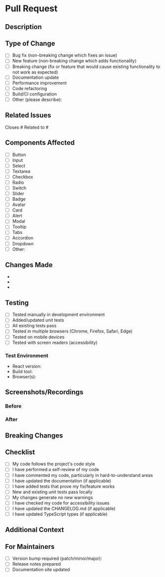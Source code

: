 # Pull Request

## Description
<!-- Provide a brief description of your changes -->

## Type of Change
<!-- Mark the relevant option with an "x" -->

- [ ] Bug fix (non-breaking change which fixes an issue)
- [ ] New feature (non-breaking change which adds functionality)
- [ ] Breaking change (fix or feature that would cause existing functionality to not work as expected)
- [ ] Documentation update
- [ ] Performance improvement
- [ ] Code refactoring
- [ ] Build/CI configuration
- [ ] Other (please describe):

## Related Issues
<!-- Link to related issues using #issue_number -->

Closes #
Related to #

## Components Affected
<!-- List the components modified by this PR -->

- [ ] Button
- [ ] Input
- [ ] Select
- [ ] Textarea
- [ ] Checkbox
- [ ] Radio
- [ ] Switch
- [ ] Slider
- [ ] Badge
- [ ] Avatar
- [ ] Card
- [ ] Alert
- [ ] Modal
- [ ] Tooltip
- [ ] Tabs
- [ ] Accordion
- [ ] Dropdown
- [ ] Other:

## Changes Made
<!-- Provide a detailed list of changes -->

-
-
-

## Testing
<!-- Describe the testing you've done -->

- [ ] Tested manually in development environment
- [ ] Added/updated unit tests
- [ ] All existing tests pass
- [ ] Tested in multiple browsers (Chrome, Firefox, Safari, Edge)
- [ ] Tested on mobile devices
- [ ] Tested with screen readers (accessibility)

### Test Environment
- React version:
- Build tool:
- Browser(s):

## Screenshots/Recordings
<!-- If applicable, add screenshots or recordings to demonstrate the changes -->

### Before


### After


## Breaking Changes
<!-- If this is a breaking change, describe the impact and migration path -->


## Checklist
<!-- Ensure all items are completed before submitting -->

- [ ] My code follows the project's code style
- [ ] I have performed a self-review of my code
- [ ] I have commented my code, particularly in hard-to-understand areas
- [ ] I have updated the documentation (if applicable)
- [ ] I have added tests that prove my fix/feature works
- [ ] New and existing unit tests pass locally
- [ ] My changes generate no new warnings
- [ ] I have checked my code for accessibility issues
- [ ] I have updated the CHANGELOG.md (if applicable)
- [ ] I have updated TypeScript types (if applicable)

## Additional Context
<!-- Add any other context about the PR here -->


## For Maintainers
<!-- Maintainers will complete this section -->

- [ ] Version bump required (patch/minor/major):
- [ ] Release notes prepared
- [ ] Documentation site updated
